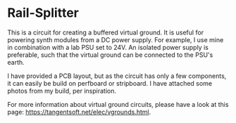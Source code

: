 # Rail-Splitter

This is a circuit for creating a buffered virtual ground. It is useful for powering synth modules from a DC power supply. For example, I use mine in combination with a lab PSU set to 24V. An isolated power supply is preferable, such that the virtual ground can be connected to the PSU's earth. 

I have provided a PCB layout, but as the circuit has only a few components, it can easily be build on perfboard or stripboard. I have attached some photos from my build, per inspiration. 

For more information about virtual ground circuits, please have a look at this page: https://tangentsoft.net/elec/vgrounds.html.
